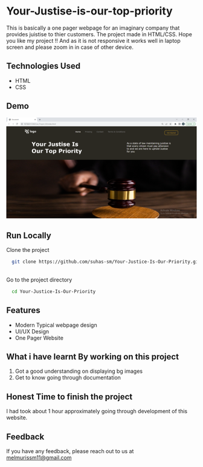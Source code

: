 # Your-Justise-is-our-top-priority

This is basically a one pager webpage for an imaginary company that provides juistise to thier customers. The project made in HTML/CSS.
Hope you like my project !! And as it is not responsive it works well in laptop screen and please zoom in in case of other device.


## Technologies Used
  - HTML
  - CSS
  

## Demo

![page-img](./assets/page_img.PNG)

## Run Locally

Clone the project

```bash
  git clone https://github.com/suhas-sm/Your-Justice-Is-Our-Priority.git
  
```

Go to the project directory

```bash
  cd Your-Justice-Is-Our-Priority
```
## Features

- Modern Typical webpage design
- UI/UX Design
- One Pager Website

## What i have learnt By working on this project

1. Got a good understanding on displaying bg images
2. Get to know going through documentation

## Honest Time to finish the project

I had took about 1 hour approximately going through development of this website.

## Feedback

If you have any feedback, please reach out to us at melmurissm11@gmail.com
